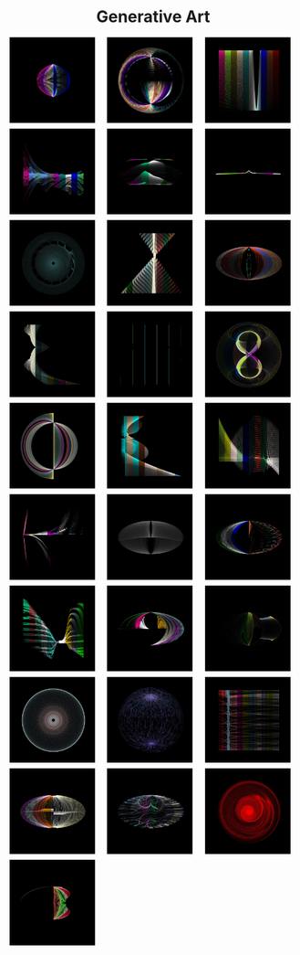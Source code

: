 
<h1 align='center'>Generative Art</h1>
<div style="display: grid; grid-template-columns: repeat(auto-fit, minmax(150px, 1fr)); gap: 10px;" align="center">
  <img src="output/images/24deb163-df36-467a-affd-8856088b0966.webp" alt="24deb163-df36-467a-affd-8856088b0966.webp" width="150">
  <img src="output/images/f8121acf-e1db-4d84-a9e0-9f459d9789b2.webp" alt="f8121acf-e1db-4d84-a9e0-9f459d9789b2.webp" width="150">
  <img src="output/images/4c47b4ea-9eed-47ad-93e8-ea9b3b68c572.webp" alt="4c47b4ea-9eed-47ad-93e8-ea9b3b68c572.webp" width="150">
  <img src="output/images/8bed1b8d-6f94-40e3-bd74-193af3bd9fdc.webp" alt="8bed1b8d-6f94-40e3-bd74-193af3bd9fdc.webp" width="150">
  <img src="output/images/c22d0b7c-a774-49fe-a6a0-76b0dd77b544.webp" alt="c22d0b7c-a774-49fe-a6a0-76b0dd77b544.webp" width="150">
  <img src="output/images/f6581619-df6e-41cd-9813-a0c31f9d8c72.webp" alt="f6581619-df6e-41cd-9813-a0c31f9d8c72.webp" width="150">
  <img src="output/images/1827bdee-e565-437c-bf6b-c30771bff972.webp" alt="1827bdee-e565-437c-bf6b-c30771bff972.webp" width="150">
  <img src="output/images/769f1315-c4fd-4aa9-8ee6-6110c60671cc.webp" alt="769f1315-c4fd-4aa9-8ee6-6110c60671cc.webp" width="150">
  <img src="output/images/99673920-7a16-4e30-aced-09d7d94e14fb.webp" alt="99673920-7a16-4e30-aced-09d7d94e14fb.webp" width="150">
  <img src="output/images/97f1b4d4-925d-4d46-9b5c-0892c565d289.webp" alt="97f1b4d4-925d-4d46-9b5c-0892c565d289.webp" width="150">
  <img src="output/images/49e397b0-2773-4901-a2e6-71b28b3b4813.webp" alt="49e397b0-2773-4901-a2e6-71b28b3b4813.webp" width="150">
  <img src="output/images/b8acd087-6a5e-4d91-baf5-873b1c27803d.webp" alt="b8acd087-6a5e-4d91-baf5-873b1c27803d.webp" width="150">
  <img src="output/images/b918b93b-f73f-4c0a-a048-4377b954558d.webp" alt="b918b93b-f73f-4c0a-a048-4377b954558d.webp" width="150">
  <img src="output/images/eaef9781-1f78-431b-a96b-a08b805d1ac2.webp" alt="eaef9781-1f78-431b-a96b-a08b805d1ac2.webp" width="150">
  <img src="output/images/9e35c7d3-06a5-4e52-8712-33f245d58def.webp" alt="9e35c7d3-06a5-4e52-8712-33f245d58def.webp" width="150">
  <img src="output/images/9b0bc22b-faea-4e59-b03d-1fb9e63aa9d9.webp" alt="9b0bc22b-faea-4e59-b03d-1fb9e63aa9d9.webp" width="150">
  <img src="output/images/0d74986c-c55a-4bcc-a9df-382aeebd95f7.webp" alt="0d74986c-c55a-4bcc-a9df-382aeebd95f7.webp" width="150">
  <img src="output/images/7d21b196-dcea-446e-80d7-7fd5fb060d82.webp" alt="7d21b196-dcea-446e-80d7-7fd5fb060d82.webp" width="150">
  <img src="output/images/7203ae30-1435-458a-b2cd-c5288cb0faea.webp" alt="7203ae30-1435-458a-b2cd-c5288cb0faea.webp" width="150">
  <img src="output/images/159e8088-61d0-4d11-83e1-2741e2b940be.webp" alt="159e8088-61d0-4d11-83e1-2741e2b940be.webp" width="150">
  <img src="output/images/2cc3a0a8-49c3-4bb6-8343-15378f858a18.webp" alt="2cc3a0a8-49c3-4bb6-8343-15378f858a18.webp" width="150">
  <img src="output/images/4d183a6b-caf4-47ba-9922-1be27636c4bf.webp" alt="4d183a6b-caf4-47ba-9922-1be27636c4bf.webp" width="150">
  <img src="output/images/246dccf5-f9ac-441d-b14e-3b6b561ec984.webp" alt="246dccf5-f9ac-441d-b14e-3b6b561ec984.webp" width="150">
  <img src="output/images/d0b03258-fb64-4388-b1a8-03da844671e9.webp" alt="d0b03258-fb64-4388-b1a8-03da844671e9.webp" width="150">
  <img src="output/images/a6a647ea-71c4-4c5b-b0c7-2e8a75f399b7.webp" alt="a6a647ea-71c4-4c5b-b0c7-2e8a75f399b7.webp" width="150">
  <img src="output/images/d65b8584-1b9f-4db6-8103-dcaeb7cf092f.webp" alt="d65b8584-1b9f-4db6-8103-dcaeb7cf092f.webp" width="150">
  <img src="output/images/ee334dd8-64e8-420c-9317-27223a927002.webp" alt="ee334dd8-64e8-420c-9317-27223a927002.webp" width="150">
  <img src="output/images/281ccef6-bd1f-4b65-8273-68de35b26010.webp" alt="281ccef6-bd1f-4b65-8273-68de35b26010.webp" width="150">
</div>
